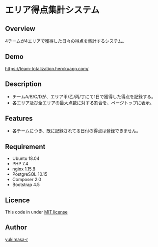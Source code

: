 # エリア得点集計システム
## Overview
4チームが4エリアで獲得した日々の得点を集計するシステム。

## Demo
https://team-totalization.herokuapp.com/

## Description
* チームA/B/C/Dが、エリア甲/乙/丙/丁にて1日で獲得した得点を記録する。
* 各エリア及び全エリアの最大点数に対する割合を、ページトップに表示。

## Features
* 各チームにつき、既に記録されてる日付の得点は登録できません。

## Requirement
* Ubuntu 18.04
* PHP 7.4
* nginx 1.15.8
* PostgreSQL 10.15
* Composer 2.0
* Bootstrap 4.5

## Licence
This code in under [MIT license](https://en.wikipedia.org/wiki/MIT_License)

## Author

[yukimasa-r](https://github.com/yukimasa-r)
